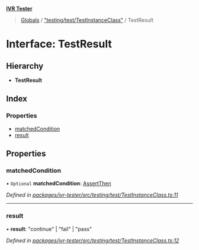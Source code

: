 **[IVR Tester](../README.md)**

> [Globals](../README.md) / ["testing/test/TestInstanceClass"](../modules/_testing_test_testinstanceclass_.md) / TestResult

# Interface: TestResult

## Hierarchy

* **TestResult**

## Index

### Properties

* [matchedCondition](_testing_test_testinstanceclass_.testresult.md#matchedcondition)
* [result](_testing_test_testinstanceclass_.testresult.md#result)

## Properties

### matchedCondition

• `Optional` **matchedCondition**: [AssertThen](_testing_test_conditions_assertthen_.assertthen.md)

*Defined in [packages/ivr-tester/src/testing/test/TestInstanceClass.ts:11](https://github.com/SketchingDev/ivr-tester/blob/c5ffee0/packages/ivr-tester/src/testing/test/TestInstanceClass.ts#L11)*

___

### result

•  **result**: \"continue\" \| \"fail\" \| \"pass\"

*Defined in [packages/ivr-tester/src/testing/test/TestInstanceClass.ts:12](https://github.com/SketchingDev/ivr-tester/blob/c5ffee0/packages/ivr-tester/src/testing/test/TestInstanceClass.ts#L12)*
